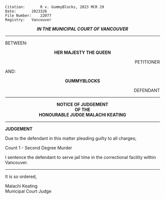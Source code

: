 	Citation:       R v. GummyBlocks, 2023 MCR 29
	Date:		2023326
	File Number:	22077
	Registry:	Vancouver

<p align="center"><b><i>IN THE MUNICIPAL COURT OF VANCOUVER</b></i>

---

BETWEEN:
<p align="center"><b>		HER MAJESTY THE QUEEN			</b>
<p align="right">		PETITIONER
<p>				AND:
<p align="center"><b>		GUMMYBLOCKS			</b>
<p align="right">		DEFENDANT	

---

<p align="center">		
		<b>		NOTICE OF JUDGEMENT
<br>				OF THE
<br>				HONOURABLE JUDGE MALACHI KEATING

</b>
	
---

**JUDGEMENT**
	
Due to the defendant in this matter pleading guilty to all charges;

Count 1 - Second Degree Murder

I sentence the defendant to serve jail time in the correctional facility within Vancouver. 
	
---

It is so ordered,

Malachi Keating <br>
Municipal Court Judge
